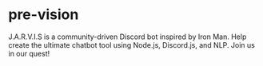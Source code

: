 # pre-vision
J.A.R.V.I.S is a community-driven Discord bot inspired by Iron Man. Help create the ultimate chatbot tool using Node.js, Discord.js, and NLP. Join us in our quest!
